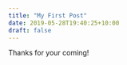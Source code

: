 ```yaml
---
title: "My First Post"
date: 2019-05-28T19:40:25+10:00
draft: false
---
```

Thanks for your coming!

